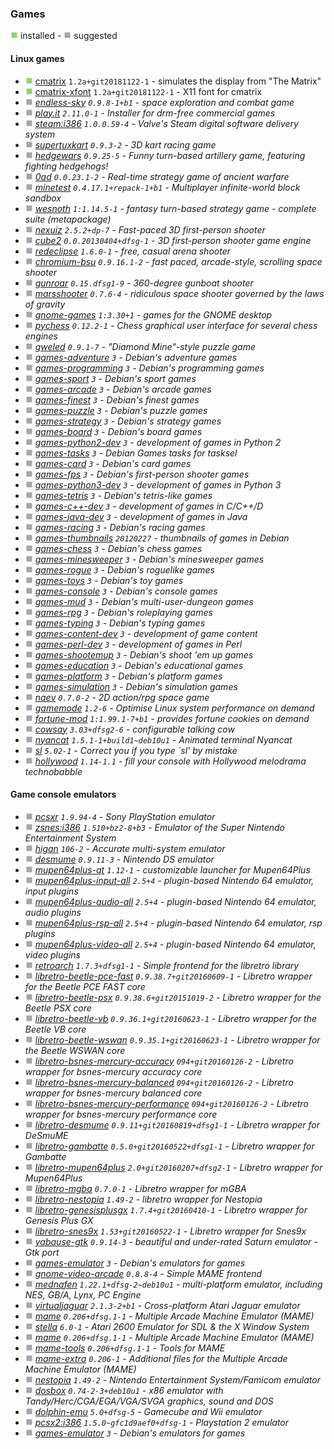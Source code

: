 
### Games

![](green.png) installed - ![](grey.png) suggested


#### Linux games

- ![](green.png) [cmatrix](https://packages.debian.org/buster/cmatrix) `1.2a+git20181122-1` - simulates the display from "The Matrix"
- ![](green.png) [cmatrix-xfont](https://packages.debian.org/buster/cmatrix-xfont) `1.2a+git20181122-1` - X11 font for cmatrix
- ![](grey.png) _[endless-sky](https://packages.debian.org/buster/endless-sky) `0.9.8-1+b1` - space exploration and combat game_
- ![](grey.png) _[play.it](https://packages.debian.org/buster/play.it) `2.11.0-1` - Installer for drm-free commercial games_
- ![](grey.png) _[steam:i386](https://packages.debian.org/buster/steam:i386) `1.0.0.59-4` - Valve's Steam digital software delivery system_
- ![](grey.png) _[supertuxkart](https://packages.debian.org/buster/supertuxkart) `0.9.3-2` - 3D kart racing game_
- ![](grey.png) _[hedgewars](https://packages.debian.org/buster/hedgewars) `0.9.25-5` - Funny turn-based artillery game, featuring fighting hedgehogs!_
- ![](grey.png) _[0ad](https://packages.debian.org/buster/0ad) `0.0.23.1-2` - Real-time strategy game of ancient warfare_
- ![](grey.png) _[minetest](https://packages.debian.org/buster/minetest) `0.4.17.1+repack-1+b1` - Multiplayer infinite-world block sandbox_
- ![](grey.png) _[wesnoth](https://packages.debian.org/buster/wesnoth) `1:1.14.5-1` - fantasy turn-based strategy game - complete suite (metapackage)_
- ![](grey.png) _[nexuiz](https://packages.debian.org/buster/nexuiz) `2.5.2+dp-7` - Fast-paced 3D first-person shooter_
- ![](grey.png) _[cube2](https://packages.debian.org/buster/cube2) `0.0.20130404+dfsg-1` - 3D first-person shooter game engine_
- ![](grey.png) _[redeclipse](https://packages.debian.org/buster/redeclipse) `1.6.0-1` - free, casual arena shooter_
- ![](grey.png) _[chromium-bsu](https://packages.debian.org/buster/chromium-bsu) `0.9.16.1-2` - fast paced, arcade-style, scrolling space shooter_
- ![](grey.png) _[gunroar](https://packages.debian.org/buster/gunroar) `0.15.dfsg1-9` - 360-degree gunboat shooter_
- ![](grey.png) _[marsshooter](https://packages.debian.org/buster/marsshooter) `0.7.6-4` - ridiculous space shooter governed by the laws of gravity_
- ![](grey.png) _[gnome-games](https://packages.debian.org/buster/gnome-games) `1:3.30+1` - games for the GNOME desktop_
- ![](grey.png) _[pychess](https://packages.debian.org/buster/pychess) `0.12.2-1` - Chess graphical user interface for several chess engines_
- ![](grey.png) _[gweled](https://packages.debian.org/buster/gweled) `0.9.1-7` - "Diamond Mine"-style puzzle game_
- ![](grey.png) _[games-adventure](https://packages.debian.org/buster/games-adventure) `3` - Debian's adventure games_
- ![](grey.png) _[games-programming](https://packages.debian.org/buster/games-programming) `3` - Debian's programming games_
- ![](grey.png) _[games-sport](https://packages.debian.org/buster/games-sport) `3` - Debian's sport games_
- ![](grey.png) _[games-arcade](https://packages.debian.org/buster/games-arcade) `3` - Debian's arcade games_
- ![](grey.png) _[games-finest](https://packages.debian.org/buster/games-finest) `3` - Debian's finest games_
- ![](grey.png) _[games-puzzle](https://packages.debian.org/buster/games-puzzle) `3` - Debian's puzzle games_
- ![](grey.png) _[games-strategy](https://packages.debian.org/buster/games-strategy) `3` - Debian's strategy games_
- ![](grey.png) _[games-board](https://packages.debian.org/buster/games-board) `3` - Debian's board games_
- ![](grey.png) _[games-python2-dev](https://packages.debian.org/buster/games-python2-dev) `3` - development of games in Python 2_
- ![](grey.png) _[games-tasks](https://packages.debian.org/buster/games-tasks) `3` - Debian Games tasks for tasksel_
- ![](grey.png) _[games-card](https://packages.debian.org/buster/games-card) `3` - Debian's card games_
- ![](grey.png) _[games-fps](https://packages.debian.org/buster/games-fps) `3` - Debian's first-person shooter games_
- ![](grey.png) _[games-python3-dev](https://packages.debian.org/buster/games-python3-dev) `3` - development of games in Python 3_
- ![](grey.png) _[games-tetris](https://packages.debian.org/buster/games-tetris) `3` - Debian's tetris-like games_
- ![](grey.png) _[games-c++-dev](https://packages.debian.org/buster/games-c++-dev) `3` - development of games in C/C++/D_
- ![](grey.png) _[games-java-dev](https://packages.debian.org/buster/games-java-dev) `3` - development of games in Java_
- ![](grey.png) _[games-racing](https://packages.debian.org/buster/games-racing) `3` - Debian's racing games_
- ![](grey.png) _[games-thumbnails](https://packages.debian.org/buster/games-thumbnails) `20120227` - thumbnails of games in Debian_
- ![](grey.png) _[games-chess](https://packages.debian.org/buster/games-chess) `3` - Debian's chess games_
- ![](grey.png) _[games-minesweeper](https://packages.debian.org/buster/games-minesweeper) `3` - Debian's minesweeper games_
- ![](grey.png) _[games-rogue](https://packages.debian.org/buster/games-rogue) `3` - Debian's roguelike games_
- ![](grey.png) _[games-toys](https://packages.debian.org/buster/games-toys) `3` - Debian's toy games_
- ![](grey.png) _[games-console](https://packages.debian.org/buster/games-console) `3` - Debian's console games_
- ![](grey.png) _[games-mud](https://packages.debian.org/buster/games-mud) `3` - Debian's multi-user-dungeon games_
- ![](grey.png) _[games-rpg](https://packages.debian.org/buster/games-rpg) `3` - Debian's roleplaying games_
- ![](grey.png) _[games-typing](https://packages.debian.org/buster/games-typing) `3` - Debian's typing games_
- ![](grey.png) _[games-content-dev](https://packages.debian.org/buster/games-content-dev) `3` - development of game content_
- ![](grey.png) _[games-perl-dev](https://packages.debian.org/buster/games-perl-dev) `3` - development of games in Perl_
- ![](grey.png) _[games-shootemup](https://packages.debian.org/buster/games-shootemup) `3` - Debian's shoot 'em up games_
- ![](grey.png) _[games-education](https://packages.debian.org/buster/games-education) `3` - Debian's educational games_
- ![](grey.png) _[games-platform](https://packages.debian.org/buster/games-platform) `3` - Debian's platform games_
- ![](grey.png) _[games-simulation](https://packages.debian.org/buster/games-simulation) `3` - Debian's simulation games_
- ![](grey.png) _[naev](https://packages.debian.org/buster/naev) `0.7.0-2` - 2D action/rpg space game_
- ![](grey.png) _[gamemode](https://packages.debian.org/buster/gamemode) `1.2-6` - Optimise Linux system performance on demand_
- ![](grey.png) _[fortune-mod](https://packages.debian.org/buster/fortune-mod) `1:1.99.1-7+b1` - provides fortune cookies on demand_
- ![](grey.png) _[cowsay](https://packages.debian.org/buster/cowsay) `3.03+dfsg2-6` - configurable talking cow_
- ![](grey.png) _[nyancat](https://packages.debian.org/buster/nyancat) `1.5.1-1+build1~deb10u1` - Animated terminal Nyancat_
- ![](grey.png) _[sl](https://packages.debian.org/buster/sl) `5.02-1` - Correct you if you type `sl' by mistake_
- ![](grey.png) _[hollywood](https://packages.debian.org/buster/hollywood) `1.14-1.1` - fill your console with Hollywood melodrama technobabble_
#### Game console emulators

- ![](grey.png) _[pcsxr](https://packages.debian.org/buster/pcsxr) `1.9.94-4` - Sony PlayStation emulator_
- ![](grey.png) _[zsnes:i386](https://packages.debian.org/buster/zsnes:i386) `1.510+bz2-8+b3` - Emulator of the Super Nintendo Entertainment System_
- ![](grey.png) _[higan](https://packages.debian.org/buster/higan) `106-2` - Accurate multi-system emulator_
- ![](grey.png) _[desmume](https://packages.debian.org/buster/desmume) `0.9.11-3` - Nintendo DS emulator_
- ![](grey.png) _[mupen64plus-qt](https://packages.debian.org/buster/mupen64plus-qt) `1.12-1` - customizable launcher for Mupen64Plus_
- ![](grey.png) _[mupen64plus-input-all](https://packages.debian.org/buster/mupen64plus-input-all) `2.5+4` - plugin-based Nintendo 64 emulator, input plugins_
- ![](grey.png) _[mupen64plus-audio-all](https://packages.debian.org/buster/mupen64plus-audio-all) `2.5+4` - plugin-based Nintendo 64 emulator, audio plugins_
- ![](grey.png) _[mupen64plus-rsp-all](https://packages.debian.org/buster/mupen64plus-rsp-all) `2.5+4` - plugin-based Nintendo 64 emulator, rsp plugins_
- ![](grey.png) _[mupen64plus-video-all](https://packages.debian.org/buster/mupen64plus-video-all) `2.5+4` - plugin-based Nintendo 64 emulator, video plugins_
- ![](grey.png) _[retroarch](https://packages.debian.org/buster/retroarch) `1.7.3+dfsg1-1` - Simple frontend for the libretro library_
- ![](grey.png) _[libretro-beetle-pce-fast](https://packages.debian.org/buster/libretro-beetle-pce-fast) `0.9.38.7+git20160609-1` - Libretro wrapper for the Beetle PCE FAST core_
- ![](grey.png) _[libretro-beetle-psx](https://packages.debian.org/buster/libretro-beetle-psx) `0.9.38.6+git20151019-2` - Libretro wrapper for the Beetle PSX core_
- ![](grey.png) _[libretro-beetle-vb](https://packages.debian.org/buster/libretro-beetle-vb) `0.9.36.1+git20160623-1` - Libretro wrapper for the Beetle VB core_
- ![](grey.png) _[libretro-beetle-wswan](https://packages.debian.org/buster/libretro-beetle-wswan) `0.9.35.1+git20160623-1` - Libretro wrapper for the Beetle WSWAN core_
- ![](grey.png) _[libretro-bsnes-mercury-accuracy](https://packages.debian.org/buster/libretro-bsnes-mercury-accuracy) `094+git20160126-2` - Libretro wrapper for bsnes-mercury accuracy core_
- ![](grey.png) _[libretro-bsnes-mercury-balanced](https://packages.debian.org/buster/libretro-bsnes-mercury-balanced) `094+git20160126-2` - Libretro wrapper for bsnes-mercury balanced core_
- ![](grey.png) _[libretro-bsnes-mercury-performance](https://packages.debian.org/buster/libretro-bsnes-mercury-performance) `094+git20160126-2` - Libretro wrapper for bsnes-mercury performance core_
- ![](grey.png) _[libretro-desmume](https://packages.debian.org/buster/libretro-desmume) `0.9.11+git20160819+dfsg1-1` - Libretro wrapper for DeSmuME_
- ![](grey.png) _[libretro-gambatte](https://packages.debian.org/buster/libretro-gambatte) `0.5.0+git20160522+dfsg1-1` - Libretro wrapper for Gambatte_
- ![](grey.png) _[libretro-mupen64plus](https://packages.debian.org/buster/libretro-mupen64plus) `2.0+git20160207+dfsg2-1` - Libretro wrapper for Mupen64Plus_
- ![](grey.png) _[libretro-mgba](https://packages.debian.org/buster/libretro-mgba) `0.7.0-1` - Libretro wrapper for mGBA_
- ![](grey.png) _[libretro-nestopia](https://packages.debian.org/buster/libretro-nestopia) `1.49-2` - libretro wrapper for Nestopia_
- ![](grey.png) _[libretro-genesisplusgx](https://packages.debian.org/buster/libretro-genesisplusgx) `1.7.4+git20160410-1` - Libretro wrapper for Genesis Plus GX_
- ![](grey.png) _[libretro-snes9x](https://packages.debian.org/buster/libretro-snes9x) `1.53+git20160522-1` - Libretro wrapper for Snes9x_
- ![](grey.png) _[yabause-gtk](https://packages.debian.org/buster/yabause-gtk) `0.9.14-3` - beautiful and under-rated Saturn emulator - Gtk port_
- ![](grey.png) _[games-emulator](https://packages.debian.org/buster/games-emulator) `3` - Debian's emulators for games_
- ![](grey.png) _[gnome-video-arcade](https://packages.debian.org/buster/gnome-video-arcade) `0.8.8-4` - Simple MAME frontend_
- ![](grey.png) _[mednafen](https://packages.debian.org/buster/mednafen) `1.22.1+dfsg-2~deb10u1` - multi-platform emulator, including NES, GB/A, Lynx, PC Engine_
- ![](grey.png) _[virtualjaguar](https://packages.debian.org/buster/virtualjaguar) `2.1.3-2+b1` - Cross-platform Atari Jaguar emulator_
- ![](grey.png) _[mame](https://packages.debian.org/buster/mame) `0.206+dfsg.1-1` - Multiple Arcade Machine Emulator (MAME)_
- ![](grey.png) _[stella](https://packages.debian.org/buster/stella) `6.0-1` - Atari 2600 Emulator for SDL & the X Window System_
- ![](grey.png) _[mame](https://packages.debian.org/buster/mame) `0.206+dfsg.1-1` - Multiple Arcade Machine Emulator (MAME)_
- ![](grey.png) _[mame-tools](https://packages.debian.org/buster/mame-tools) `0.206+dfsg.1-1` - Tools for MAME_
- ![](grey.png) _[mame-extra](https://packages.debian.org/buster/mame-extra) `0.206-1` - Additional files for the Multiple Arcade Machine Emulator (MAME)_
- ![](grey.png) _[nestopia](https://packages.debian.org/buster/nestopia) `1.49-2` - Nintendo Entertainment System/Famicom emulator_
- ![](grey.png) _[dosbox](https://packages.debian.org/buster/dosbox) `0.74-2-3+deb10u1` - x86 emulator with Tandy/Herc/CGA/EGA/VGA/SVGA graphics, sound and DOS_
- ![](grey.png) _[dolphin-emu](https://packages.debian.org/buster/dolphin-emu) `5.0+dfsg-5` - Gamecube and Wii emulator_
- ![](grey.png) _[pcsx2:i386](https://packages.debian.org/buster/pcsx2:i386) `1.5.0~gfc1d9aef0+dfsg-1` - Playstation 2 emulator_
- ![](grey.png) _[games-emulator](https://packages.debian.org/buster/games-emulator) `3` - Debian's emulators for games_